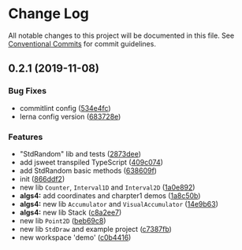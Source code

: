 # Change Log

All notable changes to this project will be documented in this file.
See [Conventional Commits](https://conventionalcommits.org) for commit guidelines.

## 0.2.1 (2019-11-08)

### Bug Fixes

- commitlint config ([534e4fc](https://github.com/devrsi0n/Algorithms/commit/534e4fc96d312c906517ba32004954d4f522f3ed))
- lerna config version ([683728e](https://github.com/devrsi0n/Algorithms/commit/683728ea43ec63e6aceb6791a7ea752a92f1bde4))

### Features

- "StdRandom" lib and tests ([2873dee](https://github.com/devrsi0n/Algorithms/commit/2873deeac485c0bc86b0c06ffc3365fb53006589))
- add jsweet transpiled TypeScript ([409c074](https://github.com/devrsi0n/Algorithms/commit/409c07479b4e5d276843117e7ca2ed2cf5d9632f))
- add StdRandom basic methods ([638609f](https://github.com/devrsi0n/Algorithms/commit/638609f0271d2c5e81d6d9d238942bb34f703953))
- init ([866ddf2](https://github.com/devrsi0n/Algorithms/commit/866ddf21ac5bd61e7ed4e2c813c62ef2da21d84a))
- new lib `Counter`, `Interval1D` and `Interval2D` ([1a0e892](https://github.com/devrsi0n/Algorithms/commit/1a0e892d2c47ca5bd56c31d59f6d2d9182e566fb))
- **algs4:** add coordinates and charpter1 demos ([1a8c50b](https://github.com/devrsi0n/Algorithms/commit/1a8c50be36f30045dd89caf659ed4e879ea4d32a))
- **algs4:** new lib `Accumulator` and `VisualAccumulator` ([14e9b63](https://github.com/devrsi0n/Algorithms/commit/14e9b63697e07b102258e0c20561236d943111a1))
- **algs4:** new lib Stack ([c8a2ee7](https://github.com/devrsi0n/Algorithms/commit/c8a2ee7391fa40c8fb5e725ea4eeea6e16f758fa))
- new lib `Point2D` ([beb69c8](https://github.com/devrsi0n/Algorithms/commit/beb69c8f723c1ff35dbf81af737400a21eda69d1))
- new lib `StdDraw` and example project ([c7387fb](https://github.com/devrsi0n/Algorithms/commit/c7387fbb464da3992460f18db680d4473321a91f))
- new workspace 'demo' ([c0b4416](https://github.com/devrsi0n/Algorithms/commit/c0b4416e80c8b72ee3b8f409d509e8d928fc1e88))
